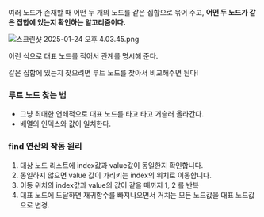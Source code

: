 여러 노드가 존재할 때 어떤 두 개의 노드를 같은 집합으로 묶어 주고, **어떤 두 노드가 같은 집합에 있는지 확인하는 알고리즘이다.**

![스크린샷 2025-01-24 오후 4.03.45.png](https://prod-files-secure.s3.us-west-2.amazonaws.com/2a65dd92-1694-460a-a843-42f41adf38d8/9db778a5-6894-4dc8-9cc3-bfc9ebda8d70/%E1%84%89%E1%85%B3%E1%84%8F%E1%85%B3%E1%84%85%E1%85%B5%E1%86%AB%E1%84%89%E1%85%A3%E1%86%BA_2025-01-24_%E1%84%8B%E1%85%A9%E1%84%92%E1%85%AE_4.03.45.png)

이런 식으로 대표 노드를 적어서 관계를 명시해 준다.

같은 집합에 있는지 찾으려면 루트 노드를 찾아서 비교해주면 된다!

### 루트 노드 찾는 법

- 그냥 최대한 연쇄적으로 대표 노드를 타고 타고 거슬러 올라간다.
- 배열의 인덱스와 값이 일치한다.

### find 연산의 작동 원리

1. 대상 노드 리스트에 index값과 value값이 동일한지 확인합니다.
2. 동일하지 않으면 value 값이 가리키는 index의 위치로 이동합니다.
3. 이동 위치의 index값과 value의 값이 같을 때까지 1, 2 를 반복
4. 대표 노드에 도달하면 재귀함수를 빠져나오면서 거치는 모든 노드값을 대표 노드값으로 변경.
